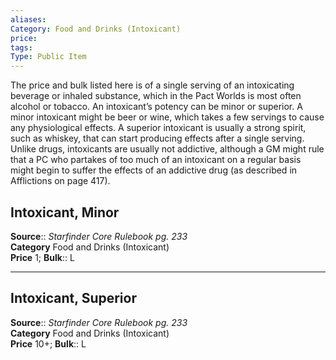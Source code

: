 ```yaml
---
aliases: 
Category: Food and Drinks (Intoxicant)   
price:  
tags: 
Type: Public Item
---
```

The price and bulk listed here is of a single serving of an intoxicating beverage or inhaled substance, which in the Pact Worlds is most often alcohol or tobacco. An intoxicant’s potency can be minor or superior. A minor intoxicant might be beer or wine, which takes a few servings to cause any physiological effects. A superior intoxicant is usually a strong spirit, such as whiskey, that can start producing effects after a single serving. Unlike drugs, intoxicants are usually not addictive, although a GM might rule that a PC who partakes of too much of an intoxicant on a regular basis might begin to suffer the effects of an addictive drug (as described in Afflictions on page 417).  

## Intoxicant, Minor

**Source**:: _Starfinder Core Rulebook pg. 233_  
**Category** Food and Drinks (Intoxicant)  
**Price** 1; **Bulk**:: L

---

## Intoxicant, Superior

**Source**:: _Starfinder Core Rulebook pg. 233_  
**Category** Food and Drinks (Intoxicant)  
**Price** 10+; **Bulk**:: L
